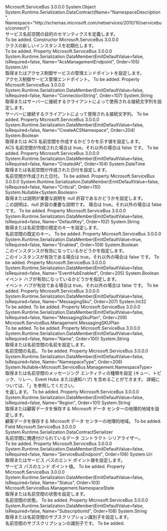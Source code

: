 <Type Name="NamespaceDescription" FullName="Microsoft.ServiceBus.Management.NamespaceDescription">
  <TypeSignature Language="C#" Value="public class NamespaceDescription" />
  <TypeSignature Language="ILAsm" Value=".class public auto ansi beforefieldinit NamespaceDescription extends System.Object" />
  <TypeSignature Language="DocId" Value="T:Microsoft.ServiceBus.Management.NamespaceDescription" />
  <TypeSignature Language="VB.NET" Value="Public Class NamespaceDescription" />
  <TypeSignature Language="F#" Value="type NamespaceDescription = class" />
  <AssemblyInfo>
    <AssemblyName>Microsoft.ServiceBus</AssemblyName>
    <AssemblyVersion>3.0.0.0</AssemblyVersion>
  </AssemblyInfo>
  <Base>
    <BaseTypeName>System.Object</BaseTypeName>
  </Base>
  <Interfaces />
  <Attributes>
    <Attribute>
      <AttributeName>System.Runtime.Serialization.DataContract(Name="NamespaceDescription", Namespace="http://schemas.microsoft.com/netservices/2010/10/servicebus/connect")</AttributeName>
    </Attribute>
  </Attributes>
  <Docs>
    <summary>サービス名前空間の目的のセマンティクスを定義します。</summary>
    <remarks>To be added.</remarks>
  </Docs>
  <Members>
    <Member MemberName=".ctor">
      <MemberSignature Language="C#" Value="public NamespaceDescription ();" />
      <MemberSignature Language="ILAsm" Value=".method public hidebysig specialname rtspecialname instance void .ctor() cil managed" />
      <MemberSignature Language="DocId" Value="M:Microsoft.ServiceBus.Management.NamespaceDescription.#ctor" />
      <MemberSignature Language="VB.NET" Value="Public Sub New ()" />
      <MemberType>Constructor</MemberType>
      <AssemblyInfo>
        <AssemblyName>Microsoft.ServiceBus</AssemblyName>
        <AssemblyVersion>3.0.0.0</AssemblyVersion>
      </AssemblyInfo>
      <Parameters />
      <Docs>
        <summary><see cref="T:Microsoft.ServiceBus.Management.NamespaceDescription" /> クラスの新しいインスタンスを初期化します。</summary>
        <remarks>To be added.</remarks>
      </Docs>
    </Member>
    <Member MemberName="AcsManagementEndpoint">
      <MemberSignature Language="C#" Value="public Uri AcsManagementEndpoint { get; set; }" />
      <MemberSignature Language="ILAsm" Value=".property instance class System.Uri AcsManagementEndpoint" />
      <MemberSignature Language="DocId" Value="P:Microsoft.ServiceBus.Management.NamespaceDescription.AcsManagementEndpoint" />
      <MemberSignature Language="VB.NET" Value="Public Property AcsManagementEndpoint As Uri" />
      <MemberSignature Language="F#" Value="member this.AcsManagementEndpoint : Uri with get, set" Usage="Microsoft.ServiceBus.Management.NamespaceDescription.AcsManagementEndpoint" />
      <MemberType>Property</MemberType>
      <AssemblyInfo>
        <AssemblyName>Microsoft.ServiceBus</AssemblyName>
        <AssemblyVersion>3.0.0.0</AssemblyVersion>
      </AssemblyInfo>
      <Attributes>
        <Attribute>
          <AttributeName>System.Runtime.Serialization.DataMember(EmitDefaultValue=false, IsRequired=false, Name="AcsManagementEndpoint", Order=105)</AttributeName>
        </Attribute>
      </Attributes>
      <ReturnValue>
        <ReturnType>System.Uri</ReturnType>
      </ReturnValue>
      <Docs>
        <summary>取得またはアクセス制御サービスの管理エンドポイントを設定します。</summary>
        <value>アクセス制御サービス管理エンドポイント。</value>
        <remarks>To be added.</remarks>
      </Docs>
    </Member>
    <Member MemberName="ConnectionString">
      <MemberSignature Language="C#" Value="public string ConnectionString { get; set; }" />
      <MemberSignature Language="ILAsm" Value=".property instance string ConnectionString" />
      <MemberSignature Language="DocId" Value="P:Microsoft.ServiceBus.Management.NamespaceDescription.ConnectionString" />
      <MemberSignature Language="VB.NET" Value="Public Property ConnectionString As String" />
      <MemberSignature Language="F#" Value="member this.ConnectionString : string with get, set" Usage="Microsoft.ServiceBus.Management.NamespaceDescription.ConnectionString" />
      <MemberType>Property</MemberType>
      <AssemblyInfo>
        <AssemblyName>Microsoft.ServiceBus</AssemblyName>
        <AssemblyVersion>3.0.0.0</AssemblyVersion>
      </AssemblyInfo>
      <Attributes>
        <Attribute>
          <AttributeName>System.Runtime.Serialization.DataMember(EmitDefaultValue=false, IsRequired=false, Name="ConnectionString", Order=107)</AttributeName>
        </Attribute>
      </Attributes>
      <ReturnValue>
        <ReturnType>System.String</ReturnType>
      </ReturnValue>
      <Docs>
        <summary>取得またはサーバーに接続するクライアントによって使用される接続文字列を設定します。</summary>
        <value>サーバーに接続するクライアントによって使用される接続文字列。</value>
        <remarks>To be added.</remarks>
      </Docs>
    </Member>
    <Member MemberName="CreateACSNamespace">
      <MemberSignature Language="C#" Value="public bool CreateACSNamespace { get; set; }" />
      <MemberSignature Language="ILAsm" Value=".property instance bool CreateACSNamespace" />
      <MemberSignature Language="DocId" Value="P:Microsoft.ServiceBus.Management.NamespaceDescription.CreateACSNamespace" />
      <MemberSignature Language="VB.NET" Value="Public Property CreateACSNamespace As Boolean" />
      <MemberSignature Language="F#" Value="member this.CreateACSNamespace : bool with get, set" Usage="Microsoft.ServiceBus.Management.NamespaceDescription.CreateACSNamespace" />
      <MemberType>Property</MemberType>
      <AssemblyInfo>
        <AssemblyName>Microsoft.ServiceBus</AssemblyName>
        <AssemblyVersion>3.0.0.0</AssemblyVersion>
      </AssemblyInfo>
      <Attributes>
        <Attribute>
          <AttributeName>System.Runtime.Serialization.DataMember(EmitDefaultValue=false, IsRequired=false, Name="CreateACSNamespace", Order=204)</AttributeName>
        </Attribute>
      </Attributes>
      <ReturnValue>
        <ReturnType>System.Boolean</ReturnType>
      </ReturnValue>
      <Docs>
        <summary>取得または ACS 名前空間を作成するかどうかを示す値を設定します。</summary>
        <value>ACS 名前空間が作成された場合は true。それ以外の場合は false です。</value>
        <remarks>To be added.</remarks>
      </Docs>
    </Member>
    <Member MemberName="CreatedAt">
      <MemberSignature Language="C#" Value="public DateTime CreatedAt { get; set; }" />
      <MemberSignature Language="ILAsm" Value=".property instance valuetype System.DateTime CreatedAt" />
      <MemberSignature Language="DocId" Value="P:Microsoft.ServiceBus.Management.NamespaceDescription.CreatedAt" />
      <MemberSignature Language="VB.NET" Value="Public Property CreatedAt As DateTime" />
      <MemberSignature Language="F#" Value="member this.CreatedAt : DateTime with get, set" Usage="Microsoft.ServiceBus.Management.NamespaceDescription.CreatedAt" />
      <MemberType>Property</MemberType>
      <AssemblyInfo>
        <AssemblyName>Microsoft.ServiceBus</AssemblyName>
        <AssemblyVersion>3.0.0.0</AssemblyVersion>
      </AssemblyInfo>
      <Attributes>
        <Attribute>
          <AttributeName>System.Runtime.Serialization.DataMember(EmitDefaultValue=false, IsRequired=false, Name="CreatedAt", Order=104)</AttributeName>
        </Attribute>
      </Attributes>
      <ReturnValue>
        <ReturnType>System.DateTime</ReturnType>
      </ReturnValue>
      <Docs>
        <summary>取得または名前空間が作成された日付を設定します。</summary>
        <value>名前空間が作成された日付。</value>
        <remarks>To be added.</remarks>
      </Docs>
    </Member>
    <Member MemberName="Critical">
      <MemberSignature Language="C#" Value="public Nullable&lt;bool&gt; Critical { get; set; }" />
      <MemberSignature Language="ILAsm" Value=".property instance valuetype System.Nullable`1&lt;bool&gt; Critical" />
      <MemberSignature Language="DocId" Value="P:Microsoft.ServiceBus.Management.NamespaceDescription.Critical" />
      <MemberSignature Language="VB.NET" Value="Public Property Critical As Nullable(Of Boolean)" />
      <MemberSignature Language="F#" Value="member this.Critical : Nullable&lt;bool&gt; with get, set" Usage="Microsoft.ServiceBus.Management.NamespaceDescription.Critical" />
      <MemberType>Property</MemberType>
      <AssemblyInfo>
        <AssemblyName>Microsoft.ServiceBus</AssemblyName>
        <AssemblyVersion>3.0.0.0</AssemblyVersion>
      </AssemblyInfo>
      <Attributes>
        <Attribute>
          <AttributeName>System.Runtime.Serialization.DataMember(EmitDefaultValue=false, IsRequired=false, Name="Critical", Order=110)</AttributeName>
        </Attribute>
      </Attributes>
      <ReturnValue>
        <ReturnType>System.Nullable&lt;System.Boolean&gt;</ReturnType>
      </ReturnValue>
      <Docs>
        <summary>取得または説明が重要な説明を null 許容であるかどうかを設定します。</summary>
        <value>この説明は、null 許容の重要な説明です。 場合は true。それ以外の場合は false です。</value>
        <remarks>To be added.</remarks>
      </Docs>
    </Member>
    <Member MemberName="DefaultKey">
      <MemberSignature Language="C#" Value="public string DefaultKey { get; set; }" />
      <MemberSignature Language="ILAsm" Value=".property instance string DefaultKey" />
      <MemberSignature Language="DocId" Value="P:Microsoft.ServiceBus.Management.NamespaceDescription.DefaultKey" />
      <MemberSignature Language="VB.NET" Value="Public Property DefaultKey As String" />
      <MemberSignature Language="F#" Value="member this.DefaultKey : string with get, set" Usage="Microsoft.ServiceBus.Management.NamespaceDescription.DefaultKey" />
      <MemberType>Property</MemberType>
      <AssemblyInfo>
        <AssemblyName>Microsoft.ServiceBus</AssemblyName>
        <AssemblyVersion>3.0.0.0</AssemblyVersion>
      </AssemblyInfo>
      <Attributes>
        <Attribute>
          <AttributeName>System.Runtime.Serialization.DataMember(EmitDefaultValue=false, IsRequired=false, Name="DefaultKey", Order=102)</AttributeName>
        </Attribute>
      </Attributes>
      <ReturnValue>
        <ReturnType>System.String</ReturnType>
      </ReturnValue>
      <Docs>
        <summary>取得または名前空間の既定のキーを設定します。</summary>
        <value>名前空間の既定のキー。</value>
        <remarks>To be added.</remarks>
      </Docs>
    </Member>
    <Member MemberName="Enabled">
      <MemberSignature Language="C#" Value="public bool Enabled { get; set; }" />
      <MemberSignature Language="ILAsm" Value=".property instance bool Enabled" />
      <MemberSignature Language="DocId" Value="P:Microsoft.ServiceBus.Management.NamespaceDescription.Enabled" />
      <MemberSignature Language="VB.NET" Value="Public Property Enabled As Boolean" />
      <MemberSignature Language="F#" Value="member this.Enabled : bool with get, set" Usage="Microsoft.ServiceBus.Management.NamespaceDescription.Enabled" />
      <MemberType>Property</MemberType>
      <AssemblyInfo>
        <AssemblyName>Microsoft.ServiceBus</AssemblyName>
        <AssemblyVersion>3.0.0.0</AssemblyVersion>
      </AssemblyInfo>
      <Attributes>
        <Attribute>
          <AttributeName>System.Runtime.Serialization.DataMember(EmitDefaultValue=true, IsRequired=false, Name="Enabled", Order=109)</AttributeName>
        </Attribute>
      </Attributes>
      <ReturnValue>
        <ReturnType>System.Boolean</ReturnType>
      </ReturnValue>
      <Docs>
        <summary>このインスタンスが有効になっているかどうかを指定します。</summary>
        <value>このインスタンスが有効である場合は true。それ以外の場合は false です。</value>
        <remarks>To be added.</remarks>
      </Docs>
    </Member>
    <Member MemberName="EventHubEnabled">
      <MemberSignature Language="C#" Value="public bool EventHubEnabled { get; set; }" />
      <MemberSignature Language="ILAsm" Value=".property instance bool EventHubEnabled" />
      <MemberSignature Language="DocId" Value="P:Microsoft.ServiceBus.Management.NamespaceDescription.EventHubEnabled" />
      <MemberSignature Language="VB.NET" Value="Public Property EventHubEnabled As Boolean" />
      <MemberSignature Language="F#" Value="member this.EventHubEnabled : bool with get, set" Usage="Microsoft.ServiceBus.Management.NamespaceDescription.EventHubEnabled" />
      <MemberType>Property</MemberType>
      <AssemblyInfo>
        <AssemblyName>Microsoft.ServiceBus</AssemblyName>
        <AssemblyVersion>3.0.0.0</AssemblyVersion>
      </AssemblyInfo>
      <Attributes>
        <Attribute>
          <AttributeName>System.Runtime.Serialization.DataMember(EmitDefaultValue=false, IsRequired=false, Name="EventHubEnabled", Order=205)</AttributeName>
        </Attribute>
      </Attributes>
      <ReturnValue>
        <ReturnType>System.Boolean</ReturnType>
      </ReturnValue>
      <Docs>
        <summary>イベント ハブが有効になっているかどうかを指定します。</summary>
        <value>イベント ハブが有効である場合は true。それ以外の場合は false です。</value>
        <remarks>To be added.</remarks>
      </Docs>
    </Member>
    <Member MemberName="MessagingSku">
      <MemberSignature Language="C#" Value="public int MessagingSku { get; set; }" />
      <MemberSignature Language="ILAsm" Value=".property instance int32 MessagingSku" />
      <MemberSignature Language="DocId" Value="P:Microsoft.ServiceBus.Management.NamespaceDescription.MessagingSku" />
      <MemberSignature Language="VB.NET" Value="Public Property MessagingSku As Integer" />
      <MemberSignature Language="F#" Value="member this.MessagingSku : int with get, set" Usage="Microsoft.ServiceBus.Management.NamespaceDescription.MessagingSku" />
      <MemberType>Property</MemberType>
      <AssemblyInfo>
        <AssemblyName>Microsoft.ServiceBus</AssemblyName>
        <AssemblyVersion>3.0.0.0</AssemblyVersion>
      </AssemblyInfo>
      <Attributes>
        <Attribute>
          <AttributeName>System.Runtime.Serialization.DataMember(EmitDefaultValue=false, IsRequired=false, Name="MessagingSku", Order=207)</AttributeName>
        </Attribute>
      </Attributes>
      <ReturnValue>
        <ReturnType>System.Int32</ReturnType>
      </ReturnValue>
      <Docs>
        <summary />
        <value>To be added.</value>
        <remarks>To be added.</remarks>
      </Docs>
    </Member>
    <Member MemberName="MessagingSkuPlan">
      <MemberSignature Language="C#" Value="public Microsoft.ServiceBus.Management.MessagingSKUPlan MessagingSkuPlan { get; set; }" />
      <MemberSignature Language="ILAsm" Value=".property instance class Microsoft.ServiceBus.Management.MessagingSKUPlan MessagingSkuPlan" />
      <MemberSignature Language="DocId" Value="P:Microsoft.ServiceBus.Management.NamespaceDescription.MessagingSkuPlan" />
      <MemberSignature Language="VB.NET" Value="Public Property MessagingSkuPlan As MessagingSKUPlan" />
      <MemberSignature Language="F#" Value="member this.MessagingSkuPlan : Microsoft.ServiceBus.Management.MessagingSKUPlan with get, set" Usage="Microsoft.ServiceBus.Management.NamespaceDescription.MessagingSkuPlan" />
      <MemberType>Property</MemberType>
      <AssemblyInfo>
        <AssemblyName>Microsoft.ServiceBus</AssemblyName>
        <AssemblyVersion>3.0.0.0</AssemblyVersion>
      </AssemblyInfo>
      <Attributes>
        <Attribute>
          <AttributeName>System.Runtime.Serialization.DataMember(EmitDefaultValue=false, IsRequired=false, Name="MessagingSkuPlan", Order=209)</AttributeName>
        </Attribute>
      </Attributes>
      <ReturnValue>
        <ReturnType>Microsoft.ServiceBus.Management.MessagingSKUPlan</ReturnType>
      </ReturnValue>
      <Docs>
        <summary />
        <value>To be added.</value>
        <remarks>To be added.</remarks>
      </Docs>
    </Member>
    <Member MemberName="Name">
      <MemberSignature Language="C#" Value="public string Name { get; set; }" />
      <MemberSignature Language="ILAsm" Value=".property instance string Name" />
      <MemberSignature Language="DocId" Value="P:Microsoft.ServiceBus.Management.NamespaceDescription.Name" />
      <MemberSignature Language="VB.NET" Value="Public Property Name As String" />
      <MemberSignature Language="F#" Value="member this.Name : string with get, set" Usage="Microsoft.ServiceBus.Management.NamespaceDescription.Name" />
      <MemberType>Property</MemberType>
      <AssemblyInfo>
        <AssemblyName>Microsoft.ServiceBus</AssemblyName>
        <AssemblyVersion>3.0.0.0</AssemblyVersion>
      </AssemblyInfo>
      <Attributes>
        <Attribute>
          <AttributeName>System.Runtime.Serialization.DataMember(EmitDefaultValue=false, IsRequired=false, Name="Name", Order=100)</AttributeName>
        </Attribute>
      </Attributes>
      <ReturnValue>
        <ReturnType>System.String</ReturnType>
      </ReturnValue>
      <Docs>
        <summary>取得または名前空間の名前を設定します。</summary>
        <value>名前空間の名前。</value>
        <remarks>To be added.</remarks>
      </Docs>
    </Member>
    <Member MemberName="NamespaceType">
      <MemberSignature Language="C#" Value="public Nullable&lt;Microsoft.ServiceBus.Management.NamespaceType&gt; NamespaceType { get; set; }" />
      <MemberSignature Language="ILAsm" Value=".property instance valuetype System.Nullable`1&lt;valuetype Microsoft.ServiceBus.Management.NamespaceType&gt; NamespaceType" />
      <MemberSignature Language="DocId" Value="P:Microsoft.ServiceBus.Management.NamespaceDescription.NamespaceType" />
      <MemberSignature Language="VB.NET" Value="Public Property NamespaceType As Nullable(Of NamespaceType)" />
      <MemberSignature Language="F#" Value="member this.NamespaceType : Nullable&lt;Microsoft.ServiceBus.Management.NamespaceType&gt; with get, set" Usage="Microsoft.ServiceBus.Management.NamespaceDescription.NamespaceType" />
      <MemberType>Property</MemberType>
      <AssemblyInfo>
        <AssemblyName>Microsoft.ServiceBus</AssemblyName>
        <AssemblyVersion>3.0.0.0</AssemblyVersion>
      </AssemblyInfo>
      <Attributes>
        <Attribute>
          <AttributeName>System.Runtime.Serialization.DataMember(EmitDefaultValue=false, IsRequired=false, Name="NamespaceType", Order=206)</AttributeName>
        </Attribute>
      </Attributes>
      <ReturnValue>
        <ReturnType>System.Nullable&lt;Microsoft.ServiceBus.Management.NamespaceType&gt;</ReturnType>
      </ReturnValue>
      <Docs>
        <summary>取得または名前空間のメッセージング エンティティの種類を設定 (キュー、トピック、リレー、Event Hubs または通知ハブ) を含めることができます。 詳細については、「<see cref="T:Microsoft.ServiceBus.Management.NamespaceType" />」を参照してください。</summary>
        <value><see cref="T:Microsoft.ServiceBus.Management.NamespaceType" /> を返します。</value>
        <remarks>To be added.</remarks>
      </Docs>
    </Member>
    <Member MemberName="Region">
      <MemberSignature Language="C#" Value="public string Region { get; set; }" />
      <MemberSignature Language="ILAsm" Value=".property instance string Region" />
      <MemberSignature Language="DocId" Value="P:Microsoft.ServiceBus.Management.NamespaceDescription.Region" />
      <MemberSignature Language="VB.NET" Value="Public Property Region As String" />
      <MemberSignature Language="F#" Value="member this.Region : string with get, set" Usage="Microsoft.ServiceBus.Management.NamespaceDescription.Region" />
      <MemberType>Property</MemberType>
      <AssemblyInfo>
        <AssemblyName>Microsoft.ServiceBus</AssemblyName>
        <AssemblyVersion>3.0.0.0</AssemblyVersion>
      </AssemblyInfo>
      <Attributes>
        <Attribute>
          <AttributeName>System.Runtime.Serialization.DataMember(EmitDefaultValue=false, IsRequired=false, Name="Region", Order=101)</AttributeName>
        </Attribute>
      </Attributes>
      <ReturnValue>
        <ReturnType>System.String</ReturnType>
      </ReturnValue>
      <Docs>
        <summary>取得または顧客データを保存する Microsoft データ センターの地理的地域を設定します。</summary>
        <value>顧客データを保存する Microsoft データ センターの地理的地域。</value>
        <remarks>To be added.</remarks>
      </Docs>
    </Member>
    <Member MemberName="Serializer">
      <MemberSignature Language="C#" Value="public static readonly System.Runtime.Serialization.DataContractSerializer Serializer;" />
      <MemberSignature Language="ILAsm" Value=".field public static initonly class System.Runtime.Serialization.DataContractSerializer Serializer" />
      <MemberSignature Language="DocId" Value="F:Microsoft.ServiceBus.Management.NamespaceDescription.Serializer" />
      <MemberSignature Language="VB.NET" Value="Public Shared ReadOnly Serializer As DataContractSerializer " />
      <MemberSignature Language="F#" Value=" staticval mutable Serializer : System.Runtime.Serialization.DataContractSerializer" Usage="Microsoft.ServiceBus.Management.NamespaceDescription.Serializer" />
      <MemberType>Field</MemberType>
      <AssemblyInfo>
        <AssemblyName>Microsoft.ServiceBus</AssemblyName>
        <AssemblyVersion>3.0.0.0</AssemblyVersion>
      </AssemblyInfo>
      <ReturnValue>
        <ReturnType>System.Runtime.Serialization.DataContractSerializer</ReturnType>
      </ReturnValue>
      <Docs>
        <summary>名前空間に関連付けられているデータ コントラクト シリアライザー。</summary>
        <remarks>To be added.</remarks>
      </Docs>
    </Member>
    <Member MemberName="ServiceBusEndpoint">
      <MemberSignature Language="C#" Value="public Uri ServiceBusEndpoint { get; set; }" />
      <MemberSignature Language="ILAsm" Value=".property instance class System.Uri ServiceBusEndpoint" />
      <MemberSignature Language="DocId" Value="P:Microsoft.ServiceBus.Management.NamespaceDescription.ServiceBusEndpoint" />
      <MemberSignature Language="VB.NET" Value="Public Property ServiceBusEndpoint As Uri" />
      <MemberSignature Language="F#" Value="member this.ServiceBusEndpoint : Uri with get, set" Usage="Microsoft.ServiceBus.Management.NamespaceDescription.ServiceBusEndpoint" />
      <MemberType>Property</MemberType>
      <AssemblyInfo>
        <AssemblyName>Microsoft.ServiceBus</AssemblyName>
        <AssemblyVersion>3.0.0.0</AssemblyVersion>
      </AssemblyInfo>
      <Attributes>
        <Attribute>
          <AttributeName>System.Runtime.Serialization.DataMember(EmitDefaultValue=false, IsRequired=false, Name="ServiceBusEndpoint", Order=106)</AttributeName>
        </Attribute>
      </Attributes>
      <ReturnValue>
        <ReturnType>System.Uri</ReturnType>
      </ReturnValue>
      <Docs>
        <summary>取得またはサービス バスのエンド ポイント値を設定します。</summary>
        <value>サービス バスのエンド ポイント値。</value>
        <remarks>To be added.</remarks>
      </Docs>
    </Member>
    <Member MemberName="Status">
      <MemberSignature Language="C#" Value="public Microsoft.ServiceBus.Management.NamespaceState Status { get; set; }" />
      <MemberSignature Language="ILAsm" Value=".property instance valuetype Microsoft.ServiceBus.Management.NamespaceState Status" />
      <MemberSignature Language="DocId" Value="P:Microsoft.ServiceBus.Management.NamespaceDescription.Status" />
      <MemberSignature Language="VB.NET" Value="Public Property Status As NamespaceState" />
      <MemberSignature Language="F#" Value="member this.Status : Microsoft.ServiceBus.Management.NamespaceState with get, set" Usage="Microsoft.ServiceBus.Management.NamespaceDescription.Status" />
      <MemberType>Property</MemberType>
      <AssemblyInfo>
        <AssemblyName>Microsoft.ServiceBus</AssemblyName>
        <AssemblyVersion>3.0.0.0</AssemblyVersion>
      </AssemblyInfo>
      <Attributes>
        <Attribute>
          <AttributeName>System.Runtime.Serialization.DataMember(EmitDefaultValue=false, IsRequired=false, Name="Status", Order=103)</AttributeName>
        </Attribute>
      </Attributes>
      <ReturnValue>
        <ReturnType>Microsoft.ServiceBus.Management.NamespaceState</ReturnType>
      </ReturnValue>
      <Docs>
        <summary>取得または名前空間の状態を設定します。</summary>
        <value>名前空間の状態。</value>
        <remarks>To be added.</remarks>
      </Docs>
    </Member>
    <Member MemberName="SubscriptionId">
      <MemberSignature Language="C#" Value="public string SubscriptionId { get; set; }" />
      <MemberSignature Language="ILAsm" Value=".property instance string SubscriptionId" />
      <MemberSignature Language="DocId" Value="P:Microsoft.ServiceBus.Management.NamespaceDescription.SubscriptionId" />
      <MemberSignature Language="VB.NET" Value="Public Property SubscriptionId As String" />
      <MemberSignature Language="F#" Value="member this.SubscriptionId : string with get, set" Usage="Microsoft.ServiceBus.Management.NamespaceDescription.SubscriptionId" />
      <MemberType>Property</MemberType>
      <AssemblyInfo>
        <AssemblyName>Microsoft.ServiceBus</AssemblyName>
        <AssemblyVersion>3.0.0.0</AssemblyVersion>
      </AssemblyInfo>
      <Attributes>
        <Attribute>
          <AttributeName>System.Runtime.Serialization.DataMember(EmitDefaultValue=false, IsRequired=false, Name="SubscriptionId", Order=108)</AttributeName>
        </Attribute>
      </Attributes>
      <ReturnValue>
        <ReturnType>System.String</ReturnType>
      </ReturnValue>
      <Docs>
        <summary>取得または名前空間のサブスクリプション識別子を設定します。</summary>
        <value>名前空間のサブスクリプションの識別子です。</value>
        <remarks>To be added.</remarks>
      </Docs>
    </Member>
  </Members>
</Type>